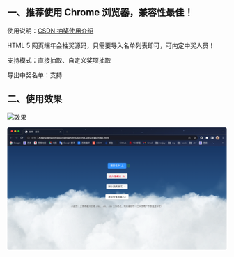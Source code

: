 ## 一、推荐使用 Chrome 浏览器，兼容性最佳！

使用说明：[CSDN 抽奖使用介绍](https://blog.csdn.net/zz00008888/article/details/117024570)

HTML 5 网页端年会抽奖源码，只需要导入名单列表即可，可内定中奖人员！

支持模式：直接抽取、自定义奖项抽取

导出中奖名单：支持

## 二、使用效果

![效果](temp.gif)

![效果](temp.png)